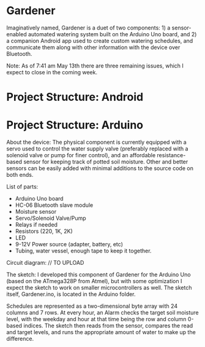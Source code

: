 # Gardener
Imaginatively named, Gardener is a duet of two components: 1) a sensor-enabled automated watering system built on the Arduino Uno board, and 2) a companion Android app used to create custom watering schedules, and communicate them along with other information with the device over Bluetooth.

Note: As of 7:41 am May 13th there are three remaining issues, which I expect to close in the coming week.

# Project Structure: Android


# Project Structure: Arduino
About the device:
The physical component is currently equipped with a servo used to control the water supply valve (preferably replaced with a solenoid valve or pump for finer control), and an affordable resistance-based sensor for keeping track of potted soil moisture. Other and better sensors can be easily added with minimal additions to the source code on both ends.

List of parts:
- Arduino Uno board
- HC-06 Bluetooth slave module
- Moisture sensor
- Servo/Solenoid Valve/Pump
- Relays if needed
- Resistors (220, 1K, 2K)
- LED
- 9-12V Power source (adapter, battery, etc)
- Tubing, water vessel, enough tape to keep it together.

Circuit diagram:
// TO UPLOAD

The sketch:
I developed this component of Gardener for the Arduino Uno (based on the ATmega328P from Atmel), but with some optimization I expect the sketch to work on smaller microcontrollers as well. The sketch itself, Gardener.ino, is located in the Arduino folder.

Schedules are represented as a two-dimensional byte array with 24 columns and 7 rows. At every hour, an Alarm checks the target soil moisture level, with the weekday and hour at that time being the row and column 0-based indices. The sketch then reads from the sensor, compares the read and target levels, and runs the appropriate amount of water to make up the difference.

